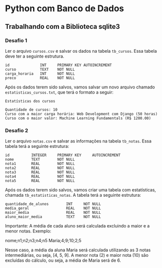 # Python com Banco de Dados

## Trabalhando com a Biblioteca sqlite3

### Desafio 1

Ler o arquivo `cursos.csv` e salvar os dados na tabela `tb_cursos`. Essa tabela deve ter a seguinte estrutura.

```
id              INT     PRIMARY KEY AUTOINCREMENT
curso           TEXT    NOT NULL
carga_horaria   INT     NOT NULL
preco           REAL    NOT NULL
```

Após os dados terem sido salvos, vamos salvar um novo arquivo chamado `estatisticas_cursos.txt`, que terá o formato a seguir:

```
Estatísticas dos cursos

Quantidade de cursos: 10
Curso com a maior carga horária: Web Development com Django (50 horas)
Curso com o maior valor: Machine Learning Fundamentals (R$ 1200.00)

```

### Desafio 2

Ler o arquivo `notas.csv` e salvar as informações na tabela `tb_notas`. Essa tabela terá a seguinte estrutura:

```
id          INTEGER     PRIMARY KEY     AUTOINCREMENT
nome        TEXT        NOT NULL
nota1       REAL        NOT NULL
nota2       REAL        NOT NULL
nota3       REAL        NOT NULL
nota4       REAL        NOT NULL
nota5       REAL        NOT NULL
```

Após os dados terem sido salvos, vamos criar uma tabela com estatísticas, chamada `tb_estatisticas_notas`. A tabela terá a seguinte estrutura:

```
quantidade_de_alunos        INT     NOT NULL
media_geral                 REAL    NOT NULL
maior_media                 REAL    NOT NULL
aluno_maior_media           TEXT    NOT NULL
```

Importante: A média de cada aluno será calculada excluindo a maior e a menor notas. Exemplo:

nome;n1;n2;n3;n4;n5
Maria;4;9;10;2;5  

Nesse caso, a média da aluna Maria será calculada utilizando as 3 notas intermediárias, ou seja, [4, 5, 9]. A menor nota (2) e maior nota (10) são excluídas do cálculo, ou seja, a média de Maria será de 6.